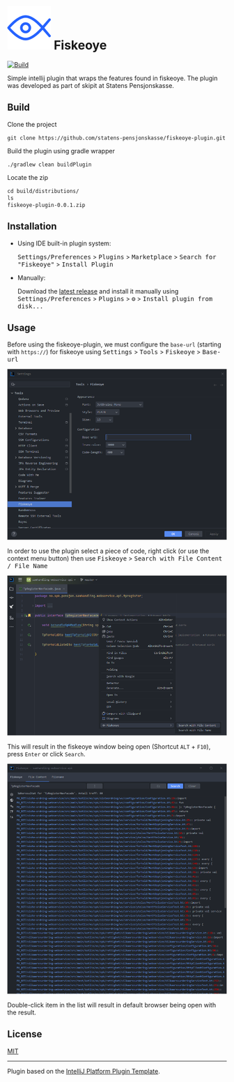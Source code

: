 # ![fiskeoye](./src/main/resources/META-INF/pluginIcon.svg) Fiskeoye

[![Build](https://github.com/statens-pensjonskasse/fiskeoye-plugin/actions/workflows/build.yml/badge.svg)](https://github.com/statens-pensjonskasse/fiskeoye-plugin/actions/workflows/build.yml)

<!-- Plugin description -->
Simple intellij plugin that wraps the features found in fiskeoye. The plugin was developed as part of skipit at Statens Pensjonskasse.
<!-- Plugin description end -->

## Build

Clone the project

```
git clone https://github.com/statens-pensjonskasse/fiskeoye-plugin.git
```

Build the plugin using gradle wrapper

```
./gradlew clean buildPlugin
```

Locate the zip

```
cd build/distributions/
ls
fiskeoye-plugin-0.0.1.zip
```

## Installation

- Using IDE built-in plugin system:

  <kbd>Settings/Preferences</kbd> > <kbd>Plugins</kbd> > <kbd>Marketplace</kbd> > <kbd>Search for "Fiskeoye"</kbd> >
  <kbd>Install Plugin</kbd>

- Manually:

  Download the [latest release](https://github.com/statens-pensjonskasse/fiskeoye-plugin/releases/latest) and install it manually using
  <kbd>Settings/Preferences</kbd> > <kbd>Plugins</kbd> > <kbd>⚙️</kbd> > <kbd>Install plugin from disk...</kbd>

## Usage

Before using the fiskeoye-plugin, we must configure the `base-url` (starting with `https://`) for fiskeoye using
<kbd>Settings</kbd> > <kbd>Tools</kbd> > <kbd>Fiskeoye</kbd> > <kbd>Base-url</kbd>

![Image Alt text](./images/fiskeoye_2.png)

In order to use the plugin select a piece of code, right click (or use the context menu button) then use <kbd>Fiskeoye</kbd> > <kbd>Search with File Content / File Name</kbd> 

![Image Alt text](./images/fiskeoye_3.png)

This will result in the fiskeoye window being open (Shortcut `ALT` + `F10`), press `Enter` or click `Search`.

![Image Alt text](./images/fiskeoye_4.png)

Double-click item in the list will result in default browser being open with the result.

## License

[MIT](https://choosealicense.com/licenses/mit/)

---
Plugin based on the [IntelliJ Platform Plugin Template][template].

[template]: https://github.com/JetBrains/intellij-platform-plugin-template
